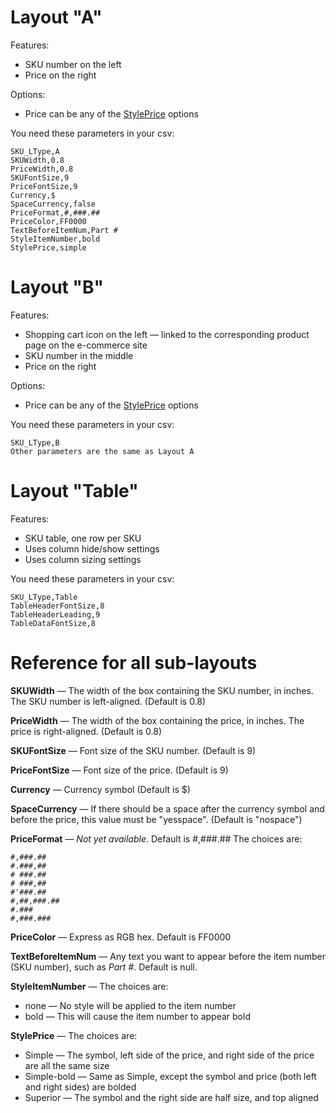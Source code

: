 # Layout "A"
Features:
* SKU number on the left
* Price on the right

Options:
* Price can be any of the [StylePrice](../wiki/Configuration-of-SKU-Price-Sub-layouts) options

You need these parameters in your csv:

    SKU_LType,A
    SKUWidth,0.8
    PriceWidth,0.8
    SKUFontSize,9
    PriceFontSize,9
    Currency,$
    SpaceCurrency,false
    PriceFormat,#,###.##
    PriceColor,FF0000
    TextBeforeItemNum,Part #
    StyleItemNumber,bold
    StylePrice,simple

# Layout "B"
Features:
* Shopping cart icon on the left — linked to the corresponding product page on the e-commerce site
* SKU number in the middle
* Price on the right

Options:
* Price can be any of the [StylePrice](../wiki/Configuration-of-SKU-Price-Sub-layouts) options

You need these parameters in your csv:

    SKU_LType,B
    Other parameters are the same as Layout A

# Layout "Table"
Features:
* SKU table, one row per SKU
* Uses column hide/show settings
* Uses column sizing settings

You need these parameters in your csv:

    SKU_LType,Table
    TableHeaderFontSize,8  
    TableHeaderLeading,9  
    TableDataFontSize,8  


# Reference for all sub-layouts

**SKUWidth** — The width of the box containing the SKU number, in inches. The SKU number is left-aligned. (Default is 0.8)

**PriceWidth** — The width of the box containing the price, in inches. The price is right-aligned. (Default is 0.8)

**SKUFontSize** — Font size of the SKU number. (Default is 9)

**PriceFontSize** — Font size of the price. (Default is 9)

**Currency** — Currency symbol (Default is $)

**SpaceCurrency** — If there should be a space after the currency symbol and before the price, this value must be "yesspace". (Default is "nospace")

**PriceFormat** — *Not yet available*. Default is #,###.##
The choices are:

    #,###.##
    #.###,##
    # ###.##
    # ###,##
    #'###.##
    #,##,###.##
    #.###
    #,###.###

**PriceColor** — Express as RGB hex. Default is FF0000

**TextBeforeItemNum** — Any text you want to appear before the item number (SKU number), such as _Part #_. Default is null.

**StyleItemNumber** — The choices are:
* none — No style will be applied to the item number
* bold — This will cause the item number to appear bold

**StylePrice** — The choices are:
* Simple — The symbol, left side of the price, and right side of the price are all the same size
* Simple-bold —  Same as Simple, except the symbol and price (both left and right sides) are bolded
* Superior — The symbol and the right side are half size, and top aligned
